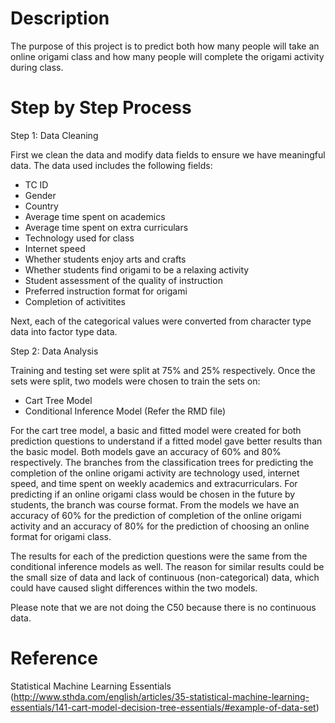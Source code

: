 # Description

The purpose of this project is to predict both how many people will take an online origami class and how many people will complete the origami activity during class.

# Step by Step Process

Step 1: Data Cleaning

First we clean the data and modify data fields to ensure we have meaningful data. The data used includes the following fields:

* TC ID
* Gender
* Country
* Average time spent on academics
* Average time spent on extra curriculars
* Technology used for class
* Internet speed
* Whether students enjoy arts and crafts
* Whether students find origami to be a relaxing activity
* Student assessment of the quality of instruction
* Preferred instruction format for origami
* Completion of activitites 

Next, each of the categorical values were converted from character type data into factor type data. 

Step 2: Data Analysis 

Training and testing set were split at 75% and 25% respectively. Once the sets were split, two models were chosen to train the sets on:

* Cart Tree Model
* Conditional Inference Model (Refer the RMD file)

For the cart tree model, a basic and fitted model were created for both prediction questions to understand if a fitted model gave better results than the basic model. Both models gave an accuracy of 60% and 80% respectively. The branches from the classification trees for predicting the completion of the online origami activity are technology used, internet speed, and time spent on weekly academics and extracurriculars. For predicting if an online origami class would be chosen in the future by students, the branch was course format. From the models we have an accuracy of 60% for the prediction of completion of the online origami activity and an accuracy of 80% for the prediction of choosing an online format for origami class. 

The results for each of the prediction questions were the same from the conditional inference models as well. The reason for similar results could be the small size of data and lack of continuous (non-categorical) data, which could have caused slight differences within the two models.

Please note that we are not doing the C50 because there is no continuous data.

# Reference

Statistical Machine Learning Essentials (http://www.sthda.com/english/articles/35-statistical-machine-learning-essentials/141-cart-model-decision-tree-essentials/#example-of-data-set)
